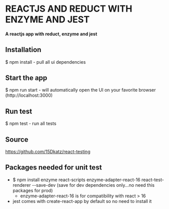 # REACTJS AND REDUCT WITH ENZYME AND JEST
<h4>A reactjs app with reduct, enzyme and jest<br />

## Installation
$ npm install - pull all ui dependencies <br />

## Start the app
$ npm run start - will automatically open the UI on your favorite browser (http://localhost:3000)<br />

## Run test
$ npm test - run all tests<br />

## Source
https://github.com/15Dkatz/react-testing

## Packages needed for unit test 
- $ npm install enzyme react-scripts enzyme-adapter-react-16 react-test-renderer --save-dev (save for dev dependencies only...no need this packages for prod)
    - enzyme-adapter-react-16 is for compatibility with react > 16
- jest comes with create-react-app by default so no need to install it